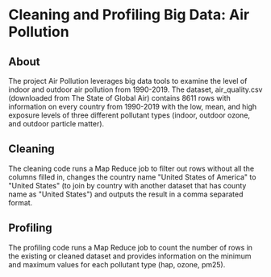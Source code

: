 # Cleaning and Profiling Big Data: Air Pollution

## About
The project Air Pollution leverages big data tools to examine the level of indoor and outdoor air pollution from 1990-2019. The dataset, air_quality.csv (downloaded from The State of Global Air) contains 8611 rows with information on every country from 1990-2019 with the low, mean, and high exposure levels of three different pollutant types (indoor, outdoor ozone, and outdoor particle matter).

## Cleaning
The cleaning code runs a Map Reduce job to filter out rows without all the columns filled in, changes the country name "United States of America" to "United States" (to join by country with another dataset that has county name as "United States") and outputs the result in a comma separated format.

## Profiling
The profiling code runs a Map Reduce job to count the number of rows in the existing or cleaned dataset and provides information on the minimum and maximum values for each pollutant type (hap, ozone, pm25).
